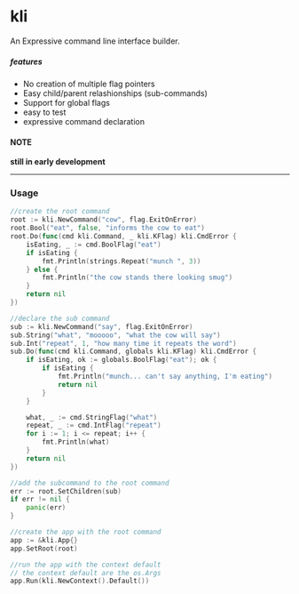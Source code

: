 # kli

An Expressive command line interface builder. 

##### features
- No creation of multiple flag pointers
- Easy child/parent relashionships (sub-commands)
- Support for global flags
- easy to test
- expressive command declaration 


#### NOTE
**still in early development**

---

### Usage

```go
//create the root command
root := kli.NewCommand("cow", flag.ExitOnError)
root.Bool("eat", false, "informs the cow to eat")
root.Do(func(cmd kli.Command, _ kli.KFlag) kli.CmdError {
    isEating, _ := cmd.BoolFlag("eat")
    if isEating {
        fmt.Println(strings.Repeat("munch ", 3))
    } else {
        fmt.Println("the cow stands there looking smug")
    }
    return nil
})

//declare the sub command
sub := kli.NewCommand("say", flag.ExitOnError)
sub.String("what", "mooooo", "what the cow will say")
sub.Int("repeat", 1, "how many time it repeats the word")
sub.Do(func(cmd kli.Command, globals kli.KFlag) kli.CmdError {
    if isEating, ok := globals.BoolFlag("eat"); ok {
        if isEating {
            fmt.Println("munch... can't say anything, I'm eating")
            return nil
        }
    }

    what, _ := cmd.StringFlag("what")
    repeat, _ := cmd.IntFlag("repeat")
    for i := 1; i <= repeat; i++ {
        fmt.Println(what)
    }
    return nil
})

//add the subcommand to the root command
err := root.SetChildren(sub)
if err != nil {
    panic(err)
}

//create the app with the root command
app := &kli.App{}
app.SetRoot(root)

//run the app with the context default
// the context default are the os.Args
app.Run(kli.NewContext().Default())
```
